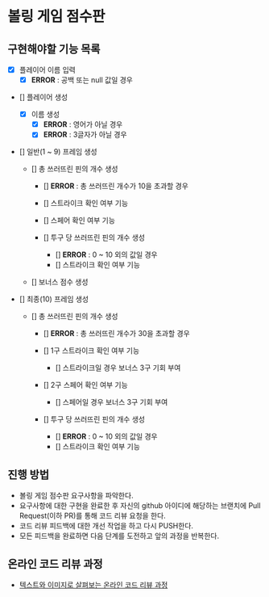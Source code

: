 # 볼링 게임 점수판

## 구현해야할 기능 목록
- [X] 플레이어 이름 입력
    - [X] __ERROR__ : 공백 또는 null 값일 경우
    
- [] 플레이어 생성
    - [X] 이름 생성
        - [X] __ERROR__ : 영어가 아닐 경우
        - [X] __ERROR__ : 3글자가 아닐 경우

- [] 일반(1 ~ 9) 프레임 생성
    - [] 총 쓰러뜨린 핀의 개수 생성
        - [] __ERROR__ : 총 쓰러뜨린 개수가 10을 초과할 경우
        - [] 스트라이크 확인 여부 기능
        - [] 스페어 확인 여부 기능
        
        - [] 투구 당 쓰러뜨린 핀의 개수 생성
            - [] __ERROR__ : 0 ~ 10 외의 값일 경우  
            - [] 스트라이크 확인 여부 기능
            
    - [] 보너스 점수 생성

- [] 최종(10) 프레임 생성
    - [] 총 쓰러뜨린 핀의 개수 생성
        - [] __ERROR__ : 총 쓰러뜨린 개수가 30을 초과할 경우
        - [] 1구 스트라이크 확인 여부 기능
            - [] 스트라이크일 경우 보너스 3구 기회 부여
        - [] 2구 스페어 확인 여부 기능
            - [] 스페어일 경우 보너스 3구 기회 부여

        - [] 투구 당 쓰러뜨린 핀의 개수 생성
            - [] __ERROR__ : 0 ~ 10 외의 값일 경우  
            - [] 스트라이크 확인 여부 기능
                
## 진행 방법
* 볼링 게임 점수판 요구사항을 파악한다.
* 요구사항에 대한 구현을 완료한 후 자신의 github 아이디에 해당하는 브랜치에 Pull Request(이하 PR)를 통해 코드 리뷰 요청을 한다.
* 코드 리뷰 피드백에 대한 개선 작업을 하고 다시 PUSH한다.
* 모든 피드백을 완료하면 다음 단계를 도전하고 앞의 과정을 반복한다.

## 온라인 코드 리뷰 과정
* [텍스트와 이미지로 살펴보는 온라인 코드 리뷰 과정](https://github.com/next-step/nextstep-docs/tree/master/codereview)